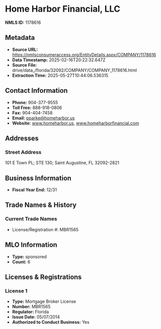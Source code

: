 # Home Harbor Financial, LLC

**NMLS ID:** 1178616

## Metadata
- **Source URL:** https://nmlsconsumeraccess.org/EntityDetails.aspx/COMPANY/1178616
- **Data Timestamp:** 2025-02-16T20:22:32.647Z
- **Source File:** drive/data_/florida/32092/COMPANY/COMPANY_1178616.html
- **Extraction Time:** 2025-05-27T10:44:06.536315

## Contact Information
- **Phone:** 904-377-9555
- **Toll Free:** 888-918-0806
- **Fax:** 904-404-7458
- **Email:** pparke@homeharbor.us
- **Website:** www.homeharbor.us, www.homeharborfinancial.com

## Addresses
### Street Address
101 E Town PL; STE 130; Saint Augustine, FL 32092-2821

## Business Information
- **Fiscal Year End:** 12/31

## Trade Names & History
### Current Trade Names
- License/Registration #: MBR1565

## MLO Information
- **Type:** sponsored
- **Count:** 6

## Licenses & Registrations

### License 1
- **Type:** Mortgage Broker License
- **Number:** MBR1565
- **Regulator:** Florida
- **Issue Date:** 05/07/2014
- **Authorized to Conduct Business:** Yes
